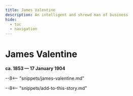 ```yaml
---
title: James Valentine
description: An intelligent and shrewd man of business
hide:
  - toc
  - navigation 
---
```


# James Valentine

**ca. 1853 — 17 January 1904**

--8<-- "snippets/james-valentine.md"

--8<-- "snippets/add-to-this-story.md"